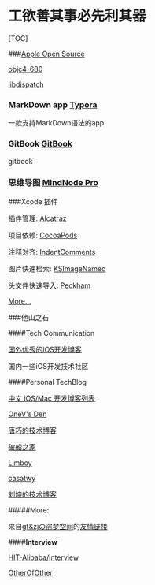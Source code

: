 # 工欲善其事必先利其器
[TOC]

###[Apple Open Source](http://www.opensource.apple.com)

[objc4-680](http://www.opensource.apple.com/source/objc4/objc4-680/)

[libdispatch](http://libdispatch.macosforge.org)

### MarkDown app [Typora](http://typora.io)
一款支持MarkDown语法的app

### GitBook [GitBook](https://github.com/GitbookIO/gitbook)
gitbook

### 思维导图 [MindNode Pro](http://pan.baidu.com/share/link?shareid=144946921&uk=2401994276)
###Xcode 插件

插件管理: [Alcatraz](http://alcatraz.io)

项目依赖: [CocoaPods](https://github.com/kattrali/cocoapods-xcode-plugin)

注释对齐: [IndentComments](https://github.com/poboke/IndentComments)

图片快速检索: [KSImageNamed](https://github.com/ksuther/KSImageNamed-Xcode)

头文件快速导入: [Peckham](https://github.com/markohlebar/Peckham)

[More...](https://github.com/xhzengAIB/XHXcodePlugin)

###他山之石

####Tech Communication

[国外优秀的iOS开发博客]()

国内一些iOS开发技术社区



####Personal TechBlog

[中文 iOS/Mac 开发博客列表](https://github.com/tangqiaoboy/iOSBlogCN)



[OneV's Den](https://onevcat.com)

[唐巧的技术博客](http://blog.devtang.com)

[破船之家](http://beyondvincent.com)

[Limboy](http://limboy.me)

[casatwy](http://casatwy.com)

[刘坤的技术博客](http://blog.cnbluebox.com)

#####More:

来自[gf&zjの盗梦空间](http://www.gfzj.us)的[友情链接](http://www.gfzj.us/links/)



####**Interview**


[HIT-Alibaba/interview](https://github.com/SamingZhong/interview)


[OtherOfOther]()